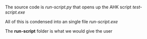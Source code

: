 The source code is *run-script.py* that opens up the AHK script *test-script.exe*

All of this is condensed into an single file *run-script.exe*

The **run-script** folder is what we would give the user
